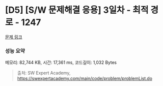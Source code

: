 # [D5] [S/W 문제해결 응용] 3일차 - 최적 경로 - 1247 

[문제 링크](https://swexpertacademy.com/main/code/problem/problemDetail.do?contestProbId=AV15OZ4qAPICFAYD) 

### 성능 요약

메모리: 82,744 KB, 시간: 17,361 ms, 코드길이: 1,032 Bytes



> 출처: SW Expert Academy, https://swexpertacademy.com/main/code/problem/problemList.do